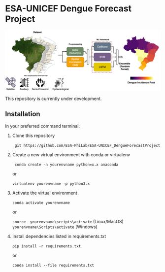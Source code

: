 # ESA-UNICEF Dengue Forecast Project
![model](ens_model.png)

This repository is currently under development.

## Installation

In your preferred command terminal:

1. Clone this repository 

   ` git https://github.com/ESA-PhiLab/ESA-UNICEF_DengueForecastProject`

2. Create a new virtual environment with conda or virtualenv

	` conda create -n yourenvname python=x.x anaconda` 
	
	or
	
	` virtualenv yourenvname -p python3.x ` 	

3. Activate the virtual environment

	` conda activate yourenvname `
	
	or
	
	` source  yourenvname\scripts\activate ` (Linux/MacOS)
	` yourenvname\Scripts\activate ` (Windows)

4. Install dependencies listed in requirements.txt

   `pip install -r requirements.txt` 
   
   or
   
    `conda install --file requirements.txt`